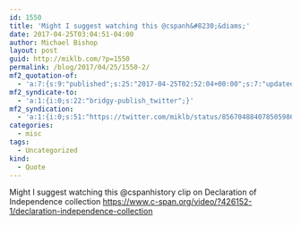```yaml
---
id: 1550
title: 'Might I suggest watching this @cspanh&#8230;&diams;'
date: 2017-04-25T03:04:51-04:00
author: Michael Bishop
layout: post
guid: http://miklb.com/?p=1550
permalink: /blog/2017/04/25/1550-2/
mf2_quotation-of:
  - 'a:7:{s:9:"published";s:25:"2017-04-25T02:52:04+00:00";s:7:"updated";s:25:"2017-04-25T02:52:04+00:00";s:7:"summary";s:98:"A rare copy of the Declaration of Independence has been found — in Englandhttp://wapo.st/2pudCsC";s:8:"category";a:1:{i:0;s:0:"";}s:11:"publication";s:7:"Twitter";s:6:"author";a:3:{s:4:"name";s:15:"Washington Post";s:3:"url";s:34:"https://twitter.com/washingtonpost";s:5:"photo";s:75:"https://pbs.twimg.com/profile_images/753656134565785600/iQ1GX-ov_bigger.jpg";}s:3:"url";s:60:"https://twitter.com/washingtonpost/status/856702318452125696";}'
mf2_syndicate-to:
  - 'a:1:{i:0;s:22:"bridgy-publish_twitter";}'
mf2_syndication:
  - 'a:1:{i:0;s:51:"https://twitter.com/miklb/status/856704884078505986";}'
categories:
  - misc
tags:
  - Uncategorized
kind:
  - Quote
---
```

Might I suggest watching this @cspanhistory clip on Declaration of Independence collection <https://www.c-span.org/video/?426152-1/declaration-independence-collection>
